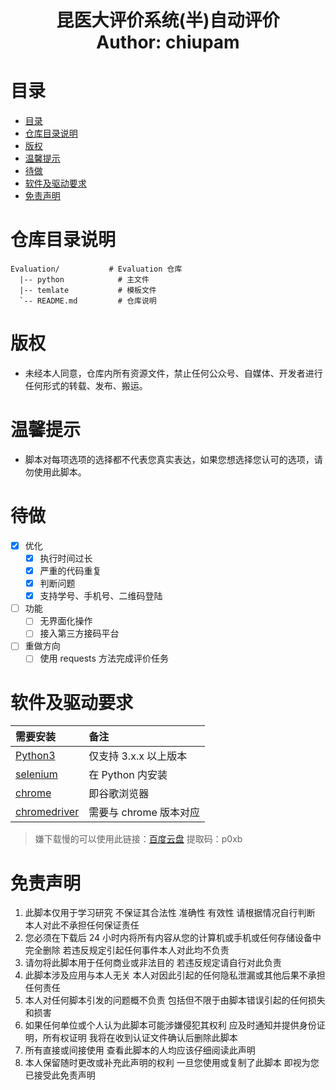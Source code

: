 <h1 align="center">
  昆医大评价系统(半)自动评价
  <br>
  Author: chiupam
</h1>

# 目录
- [目录](#目录)
- [仓库目录说明](#仓库目录说明)
- [版权](#版权)
- [温馨提示](#温馨提示)
- [待做](#待做)
- [软件及驱动要求](#软件及驱动要求)
- [免责声明](#免责声明)
# 仓库目录说明
```
Evaluation/           # Evaluation 仓库
  |-- python            # 主文件
  |-- temlate           # 模板文件
  `-- README.md         # 仓库说明
```
# 版权
- 未经本人同意，仓库内所有资源文件，禁止任何公众号、自媒体、开发者进行任何形式的转载、发布、搬运。
# 温馨提示
- 脚本对每项选项的选择都不代表您真实表达，如果您想选择您认可的选项，请勿使用此脚本。
# 待做
- [x] 优化
  - [x] 执行时间过长
  - [x] 严重的代码重复
  - [x] 判断问题
  - [x] 支持学号、手机号、二维码登陆
- [ ] 功能
  - [ ] 无界面化操作
  - [ ] 接入第三方接码平台
- [ ] 重做方向
  - [ ] 使用 requests 方法完成评价任务
# 软件及驱动要求
|需要安装|备注|
|:-------|:-------|
|[Python3](https://www.python.org/downloads/)|仅支持 3.x.x 以上版本|
|[selenium](http://www.testclass.net/selenium_python/install-selenium)|在 Python 内安装|
|[chrome](https://www.google.com/intl/zh-CN/chrome/)|即谷歌浏览器|
|[chromedriver](https://chromedriver.chromium.org/)|需要与 chrome 版本对应|
> 嫌下载慢的可以使用此链接：[百度云盘](https://pan.baidu.com/s/19EDEYyQSjSvg_lJcEs1OEw) 提取码：p0xb
# 免责声明
1. 此脚本仅用于学习研究 不保证其合法性 准确性 有效性 请根据情况自行判断 本人对此不承担任何保证责任
2. 您必须在下载后 24 小时内将所有内容从您的计算机或手机或任何存储设备中完全删除 若违反规定引起任何事件本人对此均不负责
3. 请勿将此脚本用于任何商业或非法目的 若违反规定请自行对此负责
4. 此脚本涉及应用与本人无关 本人对因此引起的任何隐私泄漏或其他后果不承担任何责任
5. 本人对任何脚本引发的问题概不负责 包括但不限于由脚本错误引起的任何损失和损害
6. 如果任何单位或个人认为此脚本可能涉嫌侵犯其权利 应及时通知并提供身份证明，所有权证明 我将在收到认证文件确认后删除此脚本
7. 所有直接或间接使用 查看此脚本的人均应该仔细阅读此声明
8. 本人保留随时更改或补充此声明的权利 一旦您使用或复制了此脚本 即视为您已接受此免责声明
